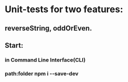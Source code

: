 # Unit-tests for two features:
## reverseString, oddOrEven.
## Start:
### in Command Line Interface(CLI)
### path:folder npm i  --save-dev
